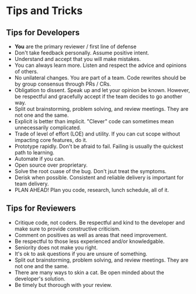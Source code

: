 # Tips and Tricks

## Tips for Developers

* **You** are the primary reviewer / first line of defense
* Don't take feedback personally. Assume positive intent.
* Understand and accept that you will make mistakes.
* You can always learn more. Listen and respect the advice and opinions of others.
* No unilateral changes. You are part of a team. Code rewrites should be by group consensus through PRs / CRs.
* Obligation to dissent. Speak up and let your opinion be known. However, be respectful and gracefully accept if the team decides to go another way.
* Split out brainstorming, problem solving, and review meetings. They are not one and the same.
* Explicit is better than implicit. "Clever" code can sometimes mean unnecessarily complicated.
* Trade of level of effort (LOE) and utility. If you can cut scope without impacting core features, do it.
* Prototype rapidly. Don't be afraid to fail. Failing is usually the quickest path to learning.
* Automate if you can.
* Open source over proprietary. 
* Solve the root cuase of the bug. Don't jsut treat the symptoms. 
* Derisk when possible. Consistent and reliable delivery is important for team delivery.
* PLAN AHEAD! Plan you code, research, lunch schedule, all of it.

## Tips for Reviewers

* Critique code, not coders. Be respectful and kind to the developer and make sure to provide constructive criticism.
* Comment on positives as well as areas that need improvement.
* Be respectful to those less experienced and/or knowledgable.
* Seniority does not make you right.
* It's ok to ask questions if you are unsure of something.
* Split out brainstorming, problem solving, and review meetings. They are not one and the same.
* There are many ways to skin a cat. Be open minded about the developer's solution.
* Be timely but thorough with your review.
